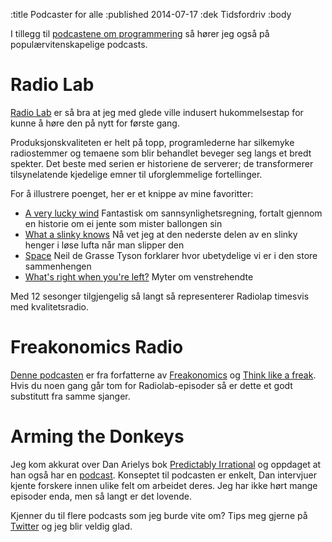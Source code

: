 :title Podcaster for alle
:published 2014-07-17
:dek Tidsfordriv
:body

I tillegg til [podcastene om programmering](/2014-07-15-podcaster) så hører jeg også på populærvitenskapelige 
podcasts.

Radio Lab
=========
[Radio Lab](http://www.radiolab.org/) er så bra at jeg med glede ville indusert hukommelsestap for kunne å høre den på 
nytt for første gang.

Produksjonskvaliteten er helt på topp, programlederne har silkemyke radiostemmer og temaene som blir behandlet beveger 
seg langs et bredt spekter. Det beste med serien er historiene de serverer; de transformerer tilsynelatende kjedelige
emner til uforglemmelige fortellinger. 

For å illustrere poenget, her er et knippe av mine favoritter:

* [A very lucky wind](http://www.radiolab.org/story/91686-a-very-lucky-wind/) Fantastisk om sannsynlighetsregning, fortalt gjennom en historie om ei jente som mister ballongen sin
* [What a slinky knows](http://www.radiolab.org/story/236351-what-slinky-knows/) Nå vet jeg at den nederste delen av en slinky henger i løse lufta når man slipper den
* [Space](http://www.radiolab.org/story/91520-space/) Neil de Grasse Tyson forklarer hvor ubetydelige vi er i den store sammenhengen
* [What's right when you're left?](http://www.radiolab.org/story/whats-right-when-youre-left/)  Myter om venstrehendte
   
Med 12 sesonger tilgjengelig så langt så representerer Radiolap timesvis med kvalitetsradio. 
   
Freakonomics Radio
==================
[Denne podcasten](http://freakonomics.com/radio/) er fra forfatterne av [Freakonomics](http://freakonomics.com/books/) 
og [Think like a freak](http://freakonomics.com/books/). Hvis du noen gang går tom for Radiolab-episoder så er dette
et godt substitutt fra samme sjanger.

Arming the Donkeys
==================
Jeg kom akkurat over Dan Arielys bok [Predictably Irrational](http://danariely.com/the-books/) 
og oppdaget at han også har en [podcast](http://danariely.com/tag/arming-the-donkeys/). Konseptet til podcasten er 
enkelt, Dan intervjuer kjente forskere innen ulike felt om arbeidet deres. Jeg har ikke hørt mange episoder enda, 
men så langt er det lovende.

Kjenner du til flere podcasts som jeg burde vite om? Tips meg gjerne på [Twitter](https://twitter.com/odinodin) og
jeg blir veldig glad.